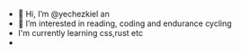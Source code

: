 - 👋 Hi, I’m @yechezkiel an
- 👀 I’m interested in reading, coding and endurance cycling
- I'm currently learning css,rust etc
- 

<!---
yechezkiel/yechezkiel is a ✨ special ✨ repository because its `README.md` (this file) appears on your GitHub profile.
You can click the Preview link to take a look at your changes.
--->
